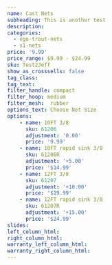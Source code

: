 ```yaml
---
name: Cast Nets
subheading: This is another test
description:
categories:
  - ego-trout-nets
  - s1-nets
price: '9.99'
price_range: $9.99 - $24.99
sku: Test2Jeff
show_as_crosssells: false
tag_class:
tag_text:
filter_handle: compact
filter_hoop: medium
filter_mesh:  rubber
options_text: Choose Net Size
options:
    - name: 10FT 3/8
      sku: 61206
      adjustment: '0.00'
      price: '9.99'
    - name: 10FT rapid sink 3/8
      sku: 61206R
      adjustment: '+5.00'
      price: '$14.99'
    - name: 12FT 3/8
      sku: 61207
      adjustment: '+10.00'
      price: '$19.99'
    - name: 12FT rapid sink 3/8
      sku: 61207R
      adjustment: '+15.00'
      price: '$24.99'
slides:
left_column_html:
right_column_html:
warranty_left_column_html:
warranty_right_column_html:
---
```

